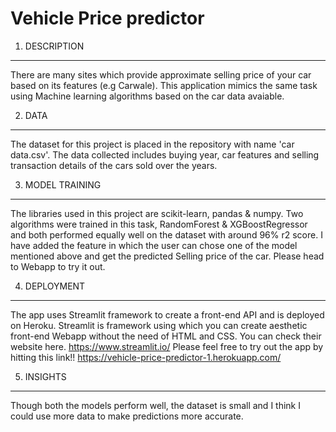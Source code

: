 # Vehicle Price predictor

1. DESCRIPTION
--------------
There are many sites which provide approximate selling price of your car based on its features (e.g Carwale). This application mimics the same task using Machine learning algorithms based on the car data avaiable. 

2. DATA
--------------
The dataset for this project is placed in the repository with name 'car data.csv'. The data collected includes buying year, car features and selling transaction details of the cars sold over the years. 

3. MODEL TRAINING
--------------
The libraries used in this project are scikit-learn, pandas & numpy.
Two algorithms were trained in this task, RandomForest & XGBoostRegressor and both performed equally well on the dataset with around 96% r2 score.
I have added the feature in which the user can chose one of the model mentioned above and get the predicted Selling price of the car. Please head to Webapp to try it out.

4. DEPLOYMENT
--------------
The app uses Streamlit framework to create a front-end API and is deployed on Heroku.
Streamlit is framework using which you can create aesthetic front-end Webapp without the need of HTML and CSS. You can check their website here. https://www.streamlit.io/
Please feel free to try out the app by hitting this link!! https://vehicle-price-predictor-1.herokuapp.com/

5. INSIGHTS
--------------
Though both the models perform well, the dataset is small and I think I could use more data to make predictions more accurate.
